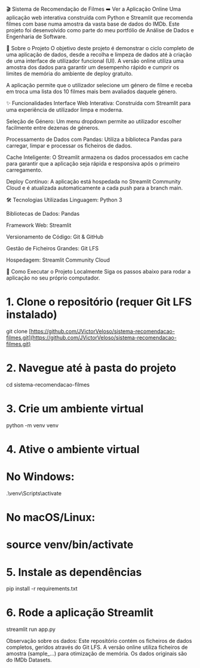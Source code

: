 🎬 Sistema de Recomendação de Filmes
➡️ Ver a Aplicação Online
Uma aplicação web interativa construída com Python e Streamlit que recomenda filmes com base numa amostra da vasta base de dados do IMDb. Este projeto foi desenvolvido como parte do meu portfólio de Análise de Dados e Engenharia de Software.

📜 Sobre o Projeto
O objetivo deste projeto é demonstrar o ciclo completo de uma aplicação de dados, desde a recolha e limpeza de dados até à criação de uma interface de utilizador funcional (UI). A versão online utiliza uma amostra dos dados para garantir um desempenho rápido e cumprir os limites de memória do ambiente de deploy gratuito.

A aplicação permite que o utilizador selecione um género de filme e receba em troca uma lista dos 10 filmes mais bem avaliados daquele género.

✨ Funcionalidades
Interface Web Interativa: Construída com Streamlit para uma experiência de utilizador limpa e moderna.

Seleção de Género: Um menu dropdown permite ao utilizador escolher facilmente entre dezenas de géneros.

Processamento de Dados com Pandas: Utiliza a biblioteca Pandas para carregar, limpar e processar os ficheiros de dados.

Cache Inteligente: O Streamlit armazena os dados processados em cache para garantir que a aplicação seja rápida e responsiva após o primeiro carregamento.

Deploy Contínuo: A aplicação está hospedada no Streamlit Community Cloud e é atualizada automaticamente a cada push para a branch main.

🛠️ Tecnologias Utilizadas
Linguagem: Python 3

Bibliotecas de Dados: Pandas

Framework Web: Streamlit

Versionamento de Código: Git & GitHub

Gestão de Ficheiros Grandes: Git LFS

Hospedagem: Streamlit Community Cloud

🚀 Como Executar o Projeto Localmente
Siga os passos abaixo para rodar a aplicação no seu próprio computador.

# 1. Clone o repositório (requer Git LFS instalado)
git clone [https://github.com/JVictorVeloso/sistema-recomendacao-filmes.git](https://github.com/JVictorVeloso/sistema-recomendacao-filmes.git)

# 2. Navegue até à pasta do projeto
cd sistema-recomendacao-filmes

# 3. Crie um ambiente virtual
python -m venv venv

# 4. Ative o ambiente virtual
# No Windows:
.\venv\Scripts\activate
# No macOS/Linux:
# source venv/bin/activate

# 5. Instale as dependências
pip install -r requirements.txt

# 6. Rode a aplicação Streamlit
streamlit run app.py

Observação sobre os dados: Este repositório contém os ficheiros de dados completos, geridos através do Git LFS. A versão online utiliza ficheiros de amostra (sample_...) para otimização de memória. Os dados originais são do IMDb Datasets.